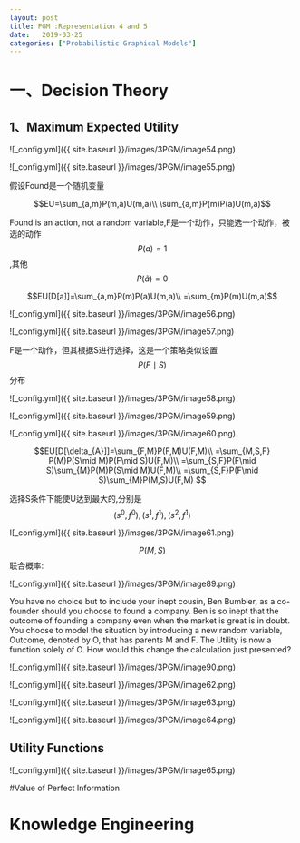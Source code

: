 ```yaml
---
layout: post
title: PGM :Representation 4 and 5
date:   2019-03-25
categories: ["Probabilistic Graphical Models"]
---
```


# 一、Decision Theory  

## 1、Maximum Expected Utility  

![_config.yml]({{ site.baseurl }}/images/3PGM/image54.png) 

![_config.yml]({{ site.baseurl }}/images/3PGM/image55.png)   


假设Found是一个随机变量  

$$EU=\sum_{a,m}P(m,a)U(m,a)\\
\sum_{a,m}P(m)P(a)U(m,a)$$  

Found is an action, not a random variable,F是一个动作，只能选一个动作，被选的动作$$P(a)=1$$,其他$$P(\tilde{a})=0$$  

$$EU[D[a]]=\sum_{a,m}P(m)P(a)U(m,a)\\
=\sum_{m}P(m)U(m,a)$$  

![_config.yml]({{ site.baseurl }}/images/3PGM/image56.png)  

![_config.yml]({{ site.baseurl }}/images/3PGM/image57.png)   


F是一个动作，但其根据S进行选择，这是一个策略类似设置$$P(F\mid S)$$分布     

![_config.yml]({{ site.baseurl }}/images/3PGM/image58.png)  

![_config.yml]({{ site.baseurl }}/images/3PGM/image59.png)   


![_config.yml]({{ site.baseurl }}/images/3PGM/image60.png)  

$$EU[D[\delta_{A}]]=\sum_{F,M}P(F,M)U(F,M)\\
=\sum_{M,S,F} P(M)P(S\mid M)P(F\mid S)U(F,M)\\
=\sum_{S,F}P(F\mid S)\sum_{M}P(M)P(S\mid M)U(F,M)\\
=\sum_{S,F}P(F\mid S)\sum_{M}P(M,S)U(F,M)
$$ 

选择S条件下能使U达到最大的,分别是$$(s^0,f^0),(s^1,f^1),(s^2,f^1)$$ 

![_config.yml]({{ site.baseurl }}/images/3PGM/image61.png)   

$$P(M,S)$$联合概率:  

![_config.yml]({{ site.baseurl }}/images/3PGM/image89.png)  

You have no choice but to include your inept cousin, Ben Bumbler, as a co-founder should you choose to found a company. Ben is so inept that the outcome of founding a company even when the market is great is in doubt. You choose to model the situation by introducing a new random variable, Outcome, denoted by O, that has parents M and F. The Utility is now a function solely of O. How would this change the calculation just presented?  

![_config.yml]({{ site.baseurl }}/images/3PGM/image90.png)   

![_config.yml]({{ site.baseurl }}/images/3PGM/image62.png)   

![_config.yml]({{ site.baseurl }}/images/3PGM/image63.png)   

![_config.yml]({{ site.baseurl }}/images/3PGM/image64.png)   

## Utility Functions	

![_config.yml]({{ site.baseurl }}/images/3PGM/image65.png)   

#Value of Perfect Information  

## 

# Knowledge	Engineering	

